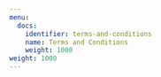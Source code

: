 ```yaml
---
menu:
  docs:
    identifier: terms-and-conditions
    name: Terms and Conditions
    weight: 1000
weight: 1000
---
```

